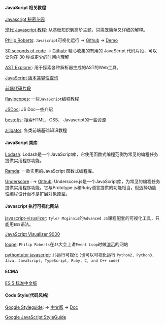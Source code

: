 #### JavaScript 相关教程

[Javascript 秘密花园](https://bonsaiden.github.io/JavaScript-Garden/zh/)

[现代 Javascript 教程](https://zh.javascript.info/): 从基础知识到高阶主题，只需既简单又详细的解释。

[Philip Roberts](http://latentflip.com/): `Javascript`可视化运行 -> [Github](https://github.com/latentflip/loupe) -> [Demo](http://latentflip.com/loupe)

 [30 seconds of code](https://30secondsofcode.org/index) -> [Github](https://github.com/30-seconds/30-seconds-of-code): 精心收集的有用的 JavaScript 代码片段，可以让你在 30 秒或更少的时间内理解

[AST Explorer](https://astexplorer.net/): 用于探索各种解析器生成的AST的Web工具。

[JavaScript 版本兼容性查询](https://kangax.github.io/compat-table/es6/)

[前端代码片段](https://alligator.io/)

[flaviocopes](https://flaviocopes.com/): 一些`JavaScript`编程教程

[JSDoc](http://www.html5plus.org/doc/jsdocp.html): JS Doc一些介绍

[bestofjs](https://bestofjs.org/): 搜索HTML，CSS， Javascript的一些资源

[alligator](https://alligator.io/): 各类前端基础知识教程

#### JavaScript 类库

[Lodash](https://lodash.com/): Lodash是一个JavaScript库，它使用函数式编程范例为常见的编程任务提供实用程序功能。

[Ramda](https://ramdajs.com/): 一款实用的JavaScript 函数式编程库。

[Underscore](https://underscorejs.org/) : -> [Github](https://github.com/jashkenas/underscore): Underscore.js是一个JavaScript库，为常见的编程任务提供实用程序功能。它与Prototype.js和Ruby语言提供的功能相当，但选择功能性编程设计而不是扩展对象原型。

#### Javascript 执行可视化网站

[javascript-visualizer](https://tylermcginnis.com/javascript-visualizer/): `Tyler Mcginnis`的`Advanced JS`课程配套的可视化工具，只能用`ES5`语法。

[JavaScript Visualizer 9000](https://www.jsv9000.app/)

[loupe](http://latentflip.com/loupe): `Philip Roberts`在`JS`大会上讲`Event Loop`时做[演示](https://2014.jsconf.eu/speakers/philip-roberts-what-the-heck-is-the-event-loop-anyway.html)的网站

[pythontutor javascript](http://www.pythontutor.com/javascript.html#mode=display): `JS`运行可视化 (也可以可视化运行 `Python2, Python3, Java, JavaScript, TypeScript, Ruby, C, and C++ code`)

#### ECMA

[ES 5 标准中文版](https://yanhaijing.com/es5)

#### Code Style(代码风格)

[Google Styleguide](https://github.com/google/styleguide): -> [中文版](https://github.com/zh-google-styleguide/zh-google-styleguide) -> [Doc](https://zh-google-styleguide.readthedocs.io/en/latest/contents/)

[Google JavaScript StyleGuide](https://google.github.io/styleguide/jsguide.html)

